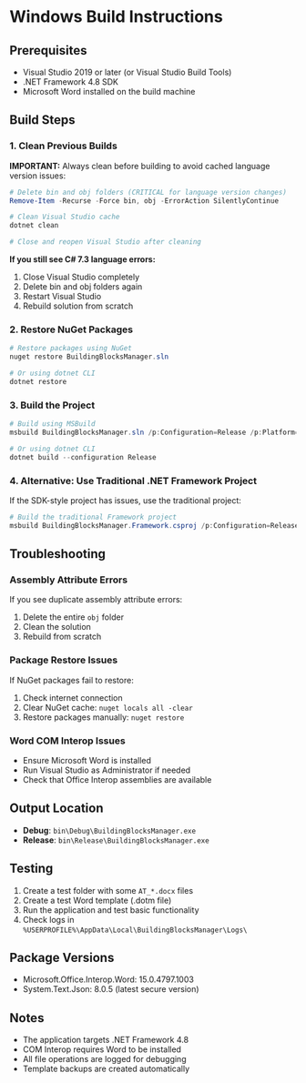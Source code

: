 # Windows Build Instructions

## Prerequisites
- Visual Studio 2019 or later (or Visual Studio Build Tools)
- .NET Framework 4.8 SDK
- Microsoft Word installed on the build machine

## Build Steps

### 1. Clean Previous Builds
**IMPORTANT:** Always clean before building to avoid cached language version issues:

```powershell
# Delete bin and obj folders (CRITICAL for language version changes)
Remove-Item -Recurse -Force bin, obj -ErrorAction SilentlyContinue

# Clean Visual Studio cache
dotnet clean

# Close and reopen Visual Studio after cleaning
```

**If you still see C# 7.3 language errors:**
1. Close Visual Studio completely
2. Delete bin and obj folders again
3. Restart Visual Studio
4. Rebuild solution from scratch

### 2. Restore NuGet Packages
```powershell
# Restore packages using NuGet
nuget restore BuildingBlocksManager.sln

# Or using dotnet CLI
dotnet restore
```

### 3. Build the Project
```powershell
# Build using MSBuild
msbuild BuildingBlocksManager.sln /p:Configuration=Release /p:Platform="Any CPU"

# Or using dotnet CLI
dotnet build --configuration Release
```

### 4. Alternative: Use Traditional .NET Framework Project
If the SDK-style project has issues, use the traditional project:
```powershell
# Build the traditional Framework project
msbuild BuildingBlocksManager.Framework.csproj /p:Configuration=Release
```

## Troubleshooting

### Assembly Attribute Errors
If you see duplicate assembly attribute errors:
1. Delete the entire `obj` folder
2. Clean the solution
3. Rebuild from scratch

### Package Restore Issues
If NuGet packages fail to restore:
1. Check internet connection
2. Clear NuGet cache: `nuget locals all -clear`
3. Restore packages manually: `nuget restore`

### Word COM Interop Issues
- Ensure Microsoft Word is installed
- Run Visual Studio as Administrator if needed
- Check that Office Interop assemblies are available

## Output Location
- **Debug**: `bin\Debug\BuildingBlocksManager.exe`
- **Release**: `bin\Release\BuildingBlocksManager.exe`

## Testing
1. Create a test folder with some `AT_*.docx` files
2. Create a test Word template (.dotm file)
3. Run the application and test basic functionality
4. Check logs in `%USERPROFILE%\AppData\Local\BuildingBlocksManager\Logs\`

## Package Versions
- Microsoft.Office.Interop.Word: 15.0.4797.1003
- System.Text.Json: 8.0.5 (latest secure version)

## Notes
- The application targets .NET Framework 4.8
- COM Interop requires Word to be installed
- All file operations are logged for debugging
- Template backups are created automatically